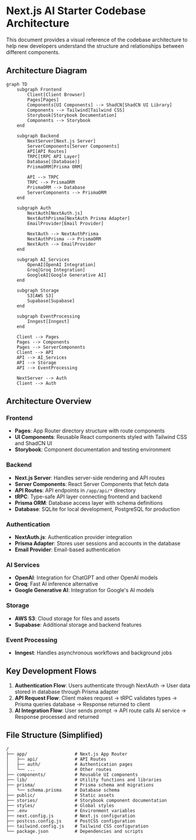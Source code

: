 # Next.js AI Starter Codebase Architecture

This document provides a visual reference of the codebase architecture to help new developers understand the structure and relationships between different components.

## Architecture Diagram

```mermaid
graph TD
    subgraph Frontend
        Client[Client Browser]
        Pages[Pages]
        Components[UI Components] --> ShadCN[ShadCN UI Library]
        Components --> Tailwind[Tailwind CSS]
        Storybook[Storybook Documentation]
        Components --> Storybook
    end

    subgraph Backend
        NextServer[Next.js Server]
        ServerComponents[Server Components]
        API[API Routes]
        TRPC[tRPC API Layer]
        Database[(Database)]
        PrismaORM[Prisma ORM]
        
        API --> TRPC
        TRPC --> PrismaORM
        PrismaORM --> Database
        ServerComponents --> PrismaORM
    end

    subgraph Auth
        NextAuth[NextAuth.js]
        NextAuthPrisma[NextAuth Prisma Adapter]
        EmailProvider[Email Provider]
        
        NextAuth --> NextAuthPrisma
        NextAuthPrisma --> PrismaORM
        NextAuth --> EmailProvider
    end

    subgraph AI_Services
        OpenAI[OpenAI Integration]
        Groq[Groq Integration]
        GoogleAI[Google Generative AI]
    end
    
    subgraph Storage
        S3[AWS S3]
        Supabase[Supabase]
    end

    subgraph EventProcessing
        Inngest[Inngest]
    end

    Client --> Pages
    Pages --> Components
    Pages --> ServerComponents
    Client --> API
    API --> AI_Services
    API --> Storage
    API --> EventProcessing
    
    NextServer --> Auth
    Client --> Auth
```

## Architecture Overview

### Frontend

- **Pages**: App Router directory structure with route components
- **UI Components**: Reusable React components styled with Tailwind CSS and ShadCN UI
- **Storybook**: Component documentation and testing environment

### Backend

- **Next.js Server**: Handles server-side rendering and API routes
- **Server Components**: React Server Components that fetch data
- **API Routes**: API endpoints in `/app/api/*` directory
- **tRPC**: Type-safe API layer connecting frontend and backend
- **Prisma ORM**: Database access layer with schema definitions
- **Database**: SQLite for local development, PostgreSQL for production

### Authentication

- **NextAuth.js**: Authentication provider integration
- **Prisma Adapter**: Stores user sessions and accounts in the database
- **Email Provider**: Email-based authentication

### AI Services

- **OpenAI**: Integration for ChatGPT and other OpenAI models
- **Groq**: Fast AI inference alternative
- **Google Generative AI**: Integration for Google's AI models

### Storage

- **AWS S3**: Cloud storage for files and assets
- **Supabase**: Additional storage and backend features

### Event Processing

- **Inngest**: Handles asynchronous workflows and background jobs

## Key Development Flows

1. **Authentication Flow**: Users authenticate through NextAuth → User data stored in database through Prisma adapter
2. **API Request Flow**: Client makes request → tRPC validates types → Prisma queries database → Response returned to client
3. **AI Integration Flow**: User sends prompt → API route calls AI service → Response processed and returned

## File Structure (Simplified)

```
/
├── app/                  # Next.js App Router
│   ├── api/              # API Routes
│   ├── auth/             # Authentication pages
│   └── ...               # Other routes
├── components/           # Reusable UI components
├── lib/                  # Utility functions and libraries
├── prisma/               # Prisma schema and migrations
│   └── schema.prisma     # Database schema
├── public/               # Static assets
├── stories/              # Storybook component documentation
├── styles/               # Global styles
├── .env                  # Environment variables
├── next.config.js        # Next.js configuration
├── postcss.config.js     # PostCSS configuration
├── tailwind.config.js    # Tailwind CSS configuration
└── package.json          # Dependencies and scripts
```
